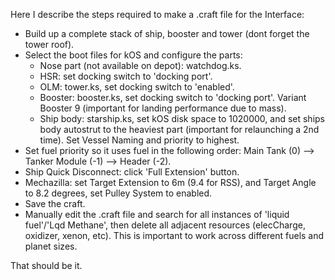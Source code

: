 Here I describe the steps required to make a .craft file for the Interface:


- Build up a complete stack of ship, booster and tower (dont forget the tower roof).
- Select the boot files for kOS and configure the parts:
    - Nose part (not available on depot): watchdog.ks.
    - HSR: set docking switch to 'docking port'.
    - OLM: tower.ks, set docking switch to 'enabled'.
    - Booster: booster.ks, set docking switch to 'docking port'. Variant Booster 9 (important for landing performance due to mass).
    - Ship body: starship.ks, set kOS disk space to 1020000, and set ships body autostrut to the heaviest part (important for relaunching a 2nd time). Set Vessel Naming and priority to highest.
- Set fuel priority so it uses fuel in the following order: Main Tank (0) --> Tanker Module (-1) --> Header  (-2).
- Ship Quick Disconnect: click 'Full Extension' button.
- Mechazilla: set Target Extension to 6m (9.4 for RSS), and Target Angle to 8.2 degrees, set Pulley System to enabled.
- Save the craft.
- Manually edit the .craft file and search for all instances of 'liquid fuel'/'Lqd Methane', then delete all adjacent resources (elecCharge, oxidizer, xenon, etc). This is important to work across different fuels and planet sizes.

That should be it.
